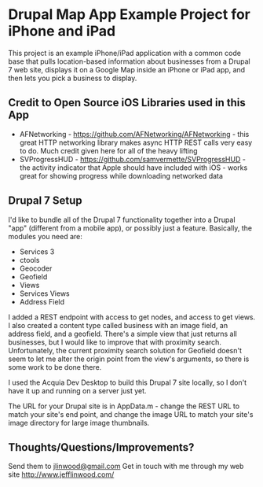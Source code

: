 Drupal Map App Example Project for iPhone and iPad
=============

This project is an example iPhone/iPad application with a common code base that pulls location-based information about businesses from a Drupal 7 web site, displays it on a Google Map inside an iPhone or iPad app, and then lets you pick a business to display.

Credit to Open Source iOS Libraries used in this App
-------------
* AFNetworking - https://github.com/AFNetworking/AFNetworking - this great HTTP networking library makes async HTTP REST calls very easy to do. Much credit given here for all of the heavy lifting
* SVProgressHUD - https://github.com/samvermette/SVProgressHUD - the activity indicator that Apple should have included with iOS - works great for showing progress while downloading networked data

Drupal 7 Setup
-------------
I'd like to bundle all of the Drupal 7 functionality together into a Drupal "app" (different from a mobile app), or possibly just a feature. Basically, the modules you need are:
* Services 3
* ctools
* Geocoder
* Geofield
* Views
* Services Views
* Address Field

I added a REST endpoint with access to get nodes, and access to get views. I also created a content type called business with an image field, an address field, and a geofield. There's a simple view that just returns all businesses, but I would like to improve that with proximity search. Unfortunately, the current proximity search solution for Geofield doesn't seem to let me alter the origin point from the view's arguments, so there is some work to be done there.

I used the Acquia Dev Desktop to build this Drupal 7 site locally, so I don't have it up and running on a server just yet.

The URL for your Drupal site is in AppData.m - change the REST URL to match your site's end point, and change the image URL to match your site's image directory for large image thumbnails.

Thoughts/Questions/Improvements?
-------------
Send them to jlinwood@gmail.com
Get in touch with me through my web site http://www.jefflinwood.com/




